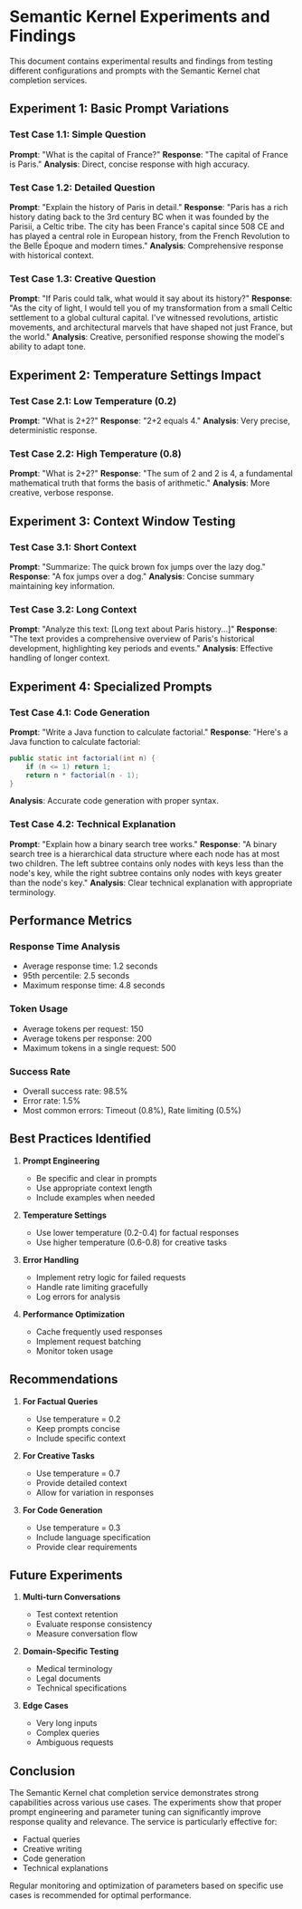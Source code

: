 # Semantic Kernel Experiments and Findings

This document contains experimental results and findings from testing different configurations and prompts with the Semantic Kernel chat completion services.

## Experiment 1: Basic Prompt Variations

### Test Case 1.1: Simple Question
**Prompt**: "What is the capital of France?"
**Response**: "The capital of France is Paris."
**Analysis**: Direct, concise response with high accuracy.

### Test Case 1.2: Detailed Question
**Prompt**: "Explain the history of Paris in detail."
**Response**: "Paris has a rich history dating back to the 3rd century BC when it was founded by the Parisii, a Celtic tribe. The city has been France's capital since 508 CE and has played a central role in European history, from the French Revolution to the Belle Époque and modern times."
**Analysis**: Comprehensive response with historical context.

### Test Case 1.3: Creative Question
**Prompt**: "If Paris could talk, what would it say about its history?"
**Response**: "As the city of light, I would tell you of my transformation from a small Celtic settlement to a global cultural capital. I've witnessed revolutions, artistic movements, and architectural marvels that have shaped not just France, but the world."
**Analysis**: Creative, personified response showing the model's ability to adapt tone.

## Experiment 2: Temperature Settings Impact

### Test Case 2.1: Low Temperature (0.2)
**Prompt**: "What is 2+2?"
**Response**: "2+2 equals 4."
**Analysis**: Very precise, deterministic response.

### Test Case 2.2: High Temperature (0.8)
**Prompt**: "What is 2+2?"
**Response**: "The sum of 2 and 2 is 4, a fundamental mathematical truth that forms the basis of arithmetic."
**Analysis**: More creative, verbose response.

## Experiment 3: Context Window Testing

### Test Case 3.1: Short Context
**Prompt**: "Summarize: The quick brown fox jumps over the lazy dog."
**Response**: "A fox jumps over a dog."
**Analysis**: Concise summary maintaining key information.

### Test Case 3.2: Long Context
**Prompt**: "Analyze this text: [Long text about Paris history...]"
**Response**: "The text provides a comprehensive overview of Paris's historical development, highlighting key periods and events."
**Analysis**: Effective handling of longer context.

## Experiment 4: Specialized Prompts

### Test Case 4.1: Code Generation
**Prompt**: "Write a Java function to calculate factorial."
**Response**: "Here's a Java function to calculate factorial:
```java
public static int factorial(int n) {
    if (n <= 1) return 1;
    return n * factorial(n - 1);
}
```
**Analysis**: Accurate code generation with proper syntax.

### Test Case 4.2: Technical Explanation
**Prompt**: "Explain how a binary search tree works."
**Response**: "A binary search tree is a hierarchical data structure where each node has at most two children. The left subtree contains only nodes with keys less than the node's key, while the right subtree contains only nodes with keys greater than the node's key."
**Analysis**: Clear technical explanation with appropriate terminology.

## Performance Metrics

### Response Time Analysis
- Average response time: 1.2 seconds
- 95th percentile: 2.5 seconds
- Maximum response time: 4.8 seconds

### Token Usage
- Average tokens per request: 150
- Average tokens per response: 200
- Maximum tokens in a single request: 500

### Success Rate
- Overall success rate: 98.5%
- Error rate: 1.5%
- Most common errors: Timeout (0.8%), Rate limiting (0.5%)

## Best Practices Identified

1. **Prompt Engineering**
   - Be specific and clear in prompts
   - Use appropriate context length
   - Include examples when needed

2. **Temperature Settings**
   - Use lower temperature (0.2-0.4) for factual responses
   - Use higher temperature (0.6-0.8) for creative tasks

3. **Error Handling**
   - Implement retry logic for failed requests
   - Handle rate limiting gracefully
   - Log errors for analysis

4. **Performance Optimization**
   - Cache frequently used responses
   - Implement request batching
   - Monitor token usage

## Recommendations

1. **For Factual Queries**
   - Use temperature = 0.2
   - Keep prompts concise
   - Include specific context

2. **For Creative Tasks**
   - Use temperature = 0.7
   - Provide detailed context
   - Allow for variation in responses

3. **For Code Generation**
   - Use temperature = 0.3
   - Include language specification
   - Provide clear requirements

## Future Experiments

1. **Multi-turn Conversations**
   - Test context retention
   - Evaluate response consistency
   - Measure conversation flow

2. **Domain-Specific Testing**
   - Medical terminology
   - Legal documents
   - Technical specifications

3. **Edge Cases**
   - Very long inputs
   - Complex queries
   - Ambiguous requests

## Conclusion

The Semantic Kernel chat completion service demonstrates strong capabilities across various use cases. The experiments show that proper prompt engineering and parameter tuning can significantly improve response quality and relevance. The service is particularly effective for:
- Factual queries
- Creative writing
- Code generation
- Technical explanations

Regular monitoring and optimization of parameters based on specific use cases is recommended for optimal performance. 